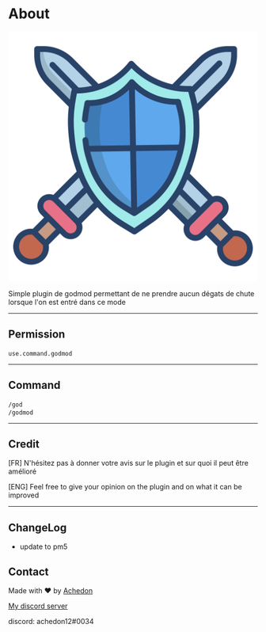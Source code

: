 # About

![icon](icon.png)

Simple plugin de godmod permettant de ne prendre aucun dégats de chute lorsque l'on est entré dans ce mode

-----------------

## Permission

    use.command.godmod

-----------------

## Command

    /god
    /godmod

-----------------

## Credit

[FR] N'hésitez pas à donner votre avis sur le plugin et sur quoi il peut être amélioré

[ENG] Feel free to give your opinion on the plugin and on what it can be improved


-----------------

## ChangeLog

- update to pm5

## Contact

Made with ❤ by [Achedon](https://github.com/achedon12)

[My discord server](https://discord.gg/RBhZtakZKy)

discord: achedon12#0034



